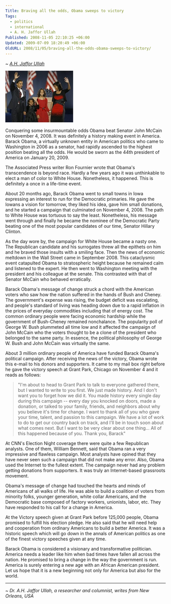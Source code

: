 ```yaml
---
Title: Braving all the odds, Obama sweeps to victory
Tags:
  - politics
  - international
  - A. H. Jaffor Ullah
Published: 2008-11-05 22:10:25 +06:00
Updated: 2009-07-09 18:20:49 +06:00
OldURL: 2008/11/05/braving-all-the-odds-obama-sweeps-to-victory/
---
```


~ *[A.H. Jaffor Ullah](https://gold.mukto-mona.com/Articles/jaffor/index.html)*

![](../../images/2008/11-05_obama-win-yahoo-img.jpg)

Conquering some insurmountable odds Obama beat Senator John McCain on November 4, 2008.  It was definitely a history making event in America.  Barack Obama, a virtually unknown entity in American politics who came to Washington in 2006 as a senator, had rapidly ascended to the highest position beating all the odds.  He would be sworn as the 44th president of America on January 20, 2009.

The Associated Press writer Ron Fournier wrote that Obama's transcendence is beyond race. Hardly a few years ago it was unthinkable to elect a man of color to White House.  Nonetheless, it happened.  This is definitely a once in a life-time event. 

About 20 months ago, Barack Obama went to small towns in Iowa expressing an interest to run for the Democratic primaries.  He gave the Iowans a vision for tomorrow, they liked his idea, gave him small donations, and he started a campaign that culminated on November 4, 2008.  The path to White House was tortuous to say the least.  Nonetheless, his message went through and finally he became the nominee of the Democratic Party beating one of the most popular candidates of our time, Senator Hillary Clinton.

As the day wore by, the campaign for White House became a nasty one.  The Republican candidate and his surrogates threw all the epithets on him and he braved those insults with a smiling face.  Then the news of economic meltdown in the Wall Street came in September 2008.  This cataclysmic event catapulted Obama to stratospheric height because he remained calm and listened to the expert.  He then went to Washington meeting with the president and his colleague at the senate.  This contrasted with that of Senator McCain who behaved erratically.

Barack Obama's message of change struck a chord with the American voters who saw how the nation suffered in the hands of Bush and Cheney.  The government's expense was rising, the budget deficit was escalating, and people's standard of living was heading down due to a rapid inflation in the prices of everyday commodities including that of energy cost.  The common ordinary people were facing economic hardship while the government of Bush-Cheney remained nonchalance. The popularity poll of George W. Bush plummeted all time low and it affected the campaign of John McCain who the voters thought to be a clone of the president who belonged to the same party.  In essence, the political philosophy of George W. Bush and John McCain was virtually the same.

About 3 million ordinary people of America have funded Barack Obama's political campaign.  After receiving the news of the victory, Obama wrote this e-mail to his donors and supporters.  It came to my mail box right before he gave the victory speech at Grant Park, Chicago on November 4 and it reads as follows:

> "I'm about to head to Grant Park to talk to everyone gathered there, but I wanted to write to you first. We just made history. And I don't want you to forget how we did it. You made history every single day during this campaign -- every day you knocked on doors, made a donation, or talked to your family, friends, and neighbors about why you believe it's time for change. I want to thank all of you who gave your time, talent, and passion to this campaign. We have a lot of work to do to get our country back on track, and I'll be in touch soon about what comes next. But I want to be very clear about one thing... All of this happened because of you. Thank you, Barack"

At CNN's Election Night coverage there were quite a few Republican analysts.  One of them, William Bennett, said that Obama ran a very impressive and flawless campaign.  Most analysts have opined that they have never seen such a campaign that did not make any error.  Also, Obama used the Internet to the fullest extent.  The campaign never had any problem getting donations from supporters.  It was truly an Internet-based grassroots movement.


Obama's message of change had touched the hearts and minds of Americans of all walks of life.  He was able to build a coalition of voters from minority folks, younger generation, white collar Americans, and the Democratic base composed of factory workers, unionists, labor, etc.  They have responded to his call for a change in America. 


At the Victory speech given at Grant Park before 125,000 people, Obama promised to fulfill his election pledge.  He also said that he will need help and cooperation from ordinary Americans to build a better America.  It was a historic speech which will go down in the annals of American politics as one of the finest victory speeches given at any time.


Barack Obama is considered a visionary and transformative politician.  America needs a leader like him when bad times have fallen all across the nation.  He promised to bring a change in the way the government is run.  America is surely entering a new age with an African American president.  Let us hope that it is a new beginning not only for America but also for the world.

-----

~ *Dr. A.H. Jaffor Ullah, a researcher and columnist, writes from New Orleans, USA*